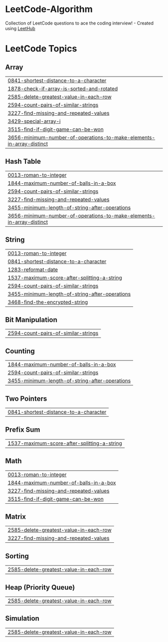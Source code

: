 # LeetCode-Algorithm
Collection of LeetCode questions to ace the coding interview! - Created using [LeetHub](https://github.com/QasimWani/LeetHub)

<!---LeetCode Topics Start-->
# LeetCode Topics
## Array
|  |
| ------- |
| [0841-shortest-distance-to-a-character](https://github.com/seolhyelin/LeetCode-Algorithm/tree/master/0841-shortest-distance-to-a-character) |
| [1878-check-if-array-is-sorted-and-rotated](https://github.com/seolhyelin/LeetCode-Algorithm/tree/master/1878-check-if-array-is-sorted-and-rotated) |
| [2585-delete-greatest-value-in-each-row](https://github.com/seolhyelin/LeetCode-Algorithm/tree/master/2585-delete-greatest-value-in-each-row) |
| [2594-count-pairs-of-similar-strings](https://github.com/seolhyelin/LeetCode-Algorithm/tree/master/2594-count-pairs-of-similar-strings) |
| [3227-find-missing-and-repeated-values](https://github.com/seolhyelin/LeetCode-Algorithm/tree/master/3227-find-missing-and-repeated-values) |
| [3429-special-array-i](https://github.com/seolhyelin/LeetCode-Algorithm/tree/master/3429-special-array-i) |
| [3515-find-if-digit-game-can-be-won](https://github.com/seolhyelin/LeetCode-Algorithm/tree/master/3515-find-if-digit-game-can-be-won) |
| [3656-minimum-number-of-operations-to-make-elements-in-array-distinct](https://github.com/seolhyelin/LeetCode-Algorithm/tree/master/3656-minimum-number-of-operations-to-make-elements-in-array-distinct) |
## Hash Table
|  |
| ------- |
| [0013-roman-to-integer](https://github.com/seolhyelin/LeetCode-Algorithm/tree/master/0013-roman-to-integer) |
| [1844-maximum-number-of-balls-in-a-box](https://github.com/seolhyelin/LeetCode-Algorithm/tree/master/1844-maximum-number-of-balls-in-a-box) |
| [2594-count-pairs-of-similar-strings](https://github.com/seolhyelin/LeetCode-Algorithm/tree/master/2594-count-pairs-of-similar-strings) |
| [3227-find-missing-and-repeated-values](https://github.com/seolhyelin/LeetCode-Algorithm/tree/master/3227-find-missing-and-repeated-values) |
| [3455-minimum-length-of-string-after-operations](https://github.com/seolhyelin/LeetCode-Algorithm/tree/master/3455-minimum-length-of-string-after-operations) |
| [3656-minimum-number-of-operations-to-make-elements-in-array-distinct](https://github.com/seolhyelin/LeetCode-Algorithm/tree/master/3656-minimum-number-of-operations-to-make-elements-in-array-distinct) |
## String
|  |
| ------- |
| [0013-roman-to-integer](https://github.com/seolhyelin/LeetCode-Algorithm/tree/master/0013-roman-to-integer) |
| [0841-shortest-distance-to-a-character](https://github.com/seolhyelin/LeetCode-Algorithm/tree/master/0841-shortest-distance-to-a-character) |
| [1283-reformat-date](https://github.com/seolhyelin/LeetCode-Algorithm/tree/master/1283-reformat-date) |
| [1537-maximum-score-after-splitting-a-string](https://github.com/seolhyelin/LeetCode-Algorithm/tree/master/1537-maximum-score-after-splitting-a-string) |
| [2594-count-pairs-of-similar-strings](https://github.com/seolhyelin/LeetCode-Algorithm/tree/master/2594-count-pairs-of-similar-strings) |
| [3455-minimum-length-of-string-after-operations](https://github.com/seolhyelin/LeetCode-Algorithm/tree/master/3455-minimum-length-of-string-after-operations) |
| [3468-find-the-encrypted-string](https://github.com/seolhyelin/LeetCode-Algorithm/tree/master/3468-find-the-encrypted-string) |
## Bit Manipulation
|  |
| ------- |
| [2594-count-pairs-of-similar-strings](https://github.com/seolhyelin/LeetCode-Algorithm/tree/master/2594-count-pairs-of-similar-strings) |
## Counting
|  |
| ------- |
| [1844-maximum-number-of-balls-in-a-box](https://github.com/seolhyelin/LeetCode-Algorithm/tree/master/1844-maximum-number-of-balls-in-a-box) |
| [2594-count-pairs-of-similar-strings](https://github.com/seolhyelin/LeetCode-Algorithm/tree/master/2594-count-pairs-of-similar-strings) |
| [3455-minimum-length-of-string-after-operations](https://github.com/seolhyelin/LeetCode-Algorithm/tree/master/3455-minimum-length-of-string-after-operations) |
## Two Pointers
|  |
| ------- |
| [0841-shortest-distance-to-a-character](https://github.com/seolhyelin/LeetCode-Algorithm/tree/master/0841-shortest-distance-to-a-character) |
## Prefix Sum
|  |
| ------- |
| [1537-maximum-score-after-splitting-a-string](https://github.com/seolhyelin/LeetCode-Algorithm/tree/master/1537-maximum-score-after-splitting-a-string) |
## Math
|  |
| ------- |
| [0013-roman-to-integer](https://github.com/seolhyelin/LeetCode-Algorithm/tree/master/0013-roman-to-integer) |
| [1844-maximum-number-of-balls-in-a-box](https://github.com/seolhyelin/LeetCode-Algorithm/tree/master/1844-maximum-number-of-balls-in-a-box) |
| [3227-find-missing-and-repeated-values](https://github.com/seolhyelin/LeetCode-Algorithm/tree/master/3227-find-missing-and-repeated-values) |
| [3515-find-if-digit-game-can-be-won](https://github.com/seolhyelin/LeetCode-Algorithm/tree/master/3515-find-if-digit-game-can-be-won) |
## Matrix
|  |
| ------- |
| [2585-delete-greatest-value-in-each-row](https://github.com/seolhyelin/LeetCode-Algorithm/tree/master/2585-delete-greatest-value-in-each-row) |
| [3227-find-missing-and-repeated-values](https://github.com/seolhyelin/LeetCode-Algorithm/tree/master/3227-find-missing-and-repeated-values) |
## Sorting
|  |
| ------- |
| [2585-delete-greatest-value-in-each-row](https://github.com/seolhyelin/LeetCode-Algorithm/tree/master/2585-delete-greatest-value-in-each-row) |
## Heap (Priority Queue)
|  |
| ------- |
| [2585-delete-greatest-value-in-each-row](https://github.com/seolhyelin/LeetCode-Algorithm/tree/master/2585-delete-greatest-value-in-each-row) |
## Simulation
|  |
| ------- |
| [2585-delete-greatest-value-in-each-row](https://github.com/seolhyelin/LeetCode-Algorithm/tree/master/2585-delete-greatest-value-in-each-row) |
<!---LeetCode Topics End-->